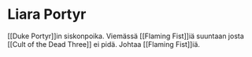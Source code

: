 # Liara Portyr
[[Duke Portyr]]in siskonpoika. Viemässä [[Flaming Fist]]iä suuntaan josta [[Cult of the Dead Three]] ei pidä. Johtaa [[Flaming Fist]]iä.